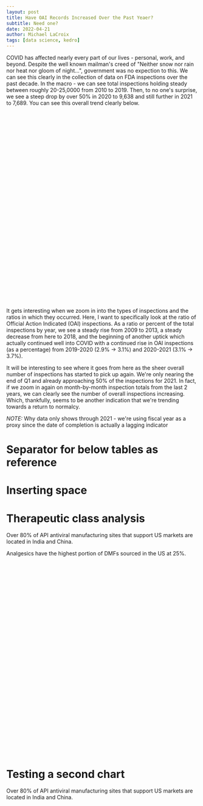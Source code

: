 ```yaml
---
layout: post
title: Have OAI Records Increased Over the Past Yeaer?
subtitle: Need one?
date: 2022-04-21 
author: Michael LaCroix 
tags: [data science, kedro]
---
```


COVID has affected nearly every part of our lives - personal, work, and beyond. Despite the well known mailman's creed of "Neither snow nor rain nor heat nor gloom of night...", government was no expection to this. We can see this clearly in the collection of data on FDA inspections over the past decade. In the macro - we can see total inspections holding steady between roughly 20-25,0000 from 2010 to 2019. Then, to no one's surprise, we see a steep drop by over 50% in 2020 to 9,638 and still further in 2021 to 7,689. You can see this overall trend clearly below.

<div id="line_chart" style="width: 900px; height: 500px"></div>

<script type="text/javascript" src="https://www.gstatic.com/charts/loader.js"></script>



<script type="text/javascript">
  google.charts.load('current', {'packages':['corechart']});
  google.charts.setOnLoadCallback(drawChart);

  function drawChart() {
    var data = google.visualization.arrayToDataTable([
    ['Fiscal Year', 'Total Number'],
      ['2010', 21517],
      ['2011', 25489],
      ['2012', 24774],
      ['2013', 21561],
      ['2014', 20442],
      ['2015', 20447],
      ['2016', 20728],
      ['2017', 21756],
      ['2018', 21546],
      ['2019', 19527],
      ['2020', 9637],
      ['2021', 7689],
      ['2022', 3173]
    ]);



    var options = {
      title: 'Total Inspections',
      // curveType: 'function',
      legend: { position: 'bottom' }
    };

    var chart = new google.visualization.LineChart(document.getElementById('line_chart'));

    chart.draw(data, options);
  }
</script>


It gets interesting when we zoom in into the types of inspections and the ratios in which they occurred. Here, I want to specifically look at the ratio of Official Action Indicated (OAI) inspections. As a ratio or percent of the total inspections by year, we see a steady rise from 2009 to 2013, a steady decrease from here to 2018, and the beginning of another uptick which actually continued well into COVID with a continued rise in OAI inspections (as a percentage) from 2019-2020 (2.9% -> 3.1%) and 2020-2021 (3.1% -> 3.7%).

<script type="text/javascript" src="https://www.gstatic.com/charts/loader.js"></script>

<script type="text/javascript">
  google.charts.load('current', {packages: ['corechart', 'bar']});

  // Set a callback to run when the Google Visualization API is loaded.
  google.charts.setOnLoadCallback(drawColColors);

  // Callback that creates and populates a data table,
  // instantiates the pie chart, passes in the data and
  // draws it.
  function drawColColors() {

    // Create the data table.
      var data = google.visualization.arrayToDataTable([
['Fiscal Year',
'No Action Indicated (NAI)',
'Official Action Indicated (OAI)',
'Voluntary Action Indicated (VAI)'],
['2009', 62.44459597681554, 3.98340720536424, 33.5719968178202],
['2010', 60.71478365943208, 4.10837942092299, 35.176836919644934],
['2011', 61.16756247793166, 4.59806190905881, 34.23437561300953],
['2012', 63.33252603535965, 4.58545249051424, 32.0820214741261],
['2013', 63.86995037335931, 5.2687723203933, 30.86127730624739],
['2014', 62.09275022013502, 4.8625379121416605, 33.04471186772331],
['2015', 62.54707292023279, 4.94938132733408, 32.50354575243312],
['2016', 65.20165959089155, 3.6375916634504, 31.16074874565804],
['2017', 66.53337010479868, 3.3140283140283096, 30.15260158117301],
['2018', 66.54599461617006, 2.3391812865497, 31.11482409728023],
['2019', 65.16105904644851, 2.92927741076458, 31.90966354278691],
['2020', 62.29116945107399, 3.08187195185223, 34.626958597073774],
['2021', 64.67681102874236, 3.6675770581349902, 31.655611913122637],
['2022', 74.40907658367476, 0.94547746612039, 24.64544595020485]
      ]);

    // Set chart options
      var options = {
        width: 600,
        isStacked: 'percent',
        height: 400,
        legend: { position: 'top', maxLines: 3 },
        bar: { groupWidth: '75%' },
      };

    // Instantiate and draw our chart, passing in some options.
      var chart = new google.visualization.ColumnChart(document.getElementById('chart_div'));
      chart.draw(data, options);
  }
  
</script>

It will be interesting to see where it goes from here as the sheer overall number of inspections has started to pick up again. We're only nearing the end of Q1 and already approaching 50% of the inspections for 2021. In fact, if we zoom in again on month-by-month inspection totals from the last 2 years, we can clearly see the number of overall inspections increasing. Which, thankfully, seems to be another indication that we're trending towards a return to normalcy.

*NOTE:* Why data only shows through 2021 - we're using fiscal year as a proxy since the date of completion is actually a lagging indicator

<script type="text/javascript" src="https://www.gstatic.com/charts/loader.js"></script>

<script type="text/javascript">

  // Load the Visualization API and the corechart package.
  google.charts.load('current', {packages: ['corechart', 'bar']});

  // Set a callback to run when the Google Visualization API is loaded.
  google.charts.setOnLoadCallback(drawColColors);

  // Callback that creates and populates a data table, instantiates the pie chart, passes in the data and draws it.
  function drawColColors() {
    var data = google.visualization.arrayToDataTable([
      ['Year', 'OAI percent'],
    ['2009', 3.98340720536424],
      ['2010', 4.10837942092299],
      ['2011', 4.59806190905881],
      ['2012', 4.58545249051424],
      ['2013', 5.2687723203933],
    ['2014', 4.8625379121416605],
    ['2015', 4.94938132733408],
    ['2016', 3.6375916634504],
    ['2017', 3.3140283140283096],
    ['2018', 2.3391812865497],
    ['2019', 2.92927741076458],
    ['2020', 3.08187195185223],
    ['2021', 3.6675770581349902],
    ['2022', 0.94547746612039]
  ]);

  var options = {
    width: 600,
    height: 400,
    legend: { position: 'top', maxLines: 3 },
    bar: { groupWidth: '75%' },
    // isStacked: true,
  };

    // Instantiate and draw our chart, passing in some options.
      var chart = new google.visualization.ColumnChart(document.getElementById('chart_div'));
      chart.draw(data, options);
  }
  
</script>


# Separator for below tables as reference

<div id="inspections"></div>

<script>
async function getJSON(filename) {
  const response = await fetch(filename)
  return response.json()
}

google.charts.load('current', {
  'packages': ['corechart']
});
google.charts.setOnLoadCallback(loadAndDrawChart);

function loadAndDrawChart() {
  getJSON("../assets/out_inspection.json")
  .then(drawChart)
}

function drawChart(rawData) {
  var data = google.visualization.arrayToDataTable([
    ['Inspection Classification', 'OAI', 'VAI', 'NAI', { role: 'annotation' } ],
    ...rawData.map(
      ({year, NAI, OAI, VAI, oai_ratio}) => {
        return [year, OAI, VAI, NAI, '']
      }
    )
  ]);

  var options = {
    width: 600,
    height: 400,
    // legend: { position: 'top', maxLines: 3 },
    // bar: { groupWidth: '75%' },
    isStacked: true,
    hAxis: { 
      format:'',
      showTextEvery: 1,
      slantedText: true,
      slantedTextAngle: 9,
    },
  };
  var view = new google.visualization.DataView(data);
  var chart = new google.visualization.ColumnChart(document.getElementById('inspections'));

  chart.draw(view, options);
}
</script>

# Inserting space


<!--more-->
# Therapeutic class analysis

Over 80% of API antiviral manufacturing sites that support US markets are located in India and China. <br>

Analgesics have the highest portion of DMFs sourced in the US at 25%.


<div id="aggro" style="width: 900px; height: 500px"></div>

<script>
async function getJSON(filename) {
  const response = await fetch(filename)
  return response.json()
}

google.charts.load('current', {
  'packages': ['corechart']
});
google.charts.setOnLoadCallback(loadAndDrawChart2);

function loadAndDrawChart2() {
  getJSON("../assets/class_antivirals.json")
  .then(drawChart2)
}


function drawChart2(rawData) {
  var data = google.visualization.arrayToDataTable([
    ['Region', 'India', 'China', 'Europe', 'United States', 'Other'],
    ...rawData.map(
      ({year, India, China, Europe, US, Other}) => {
        return [year, India, China, Europe, US, Other]
      }
    )
  ]);
  var options = {
    title: "Geographic evolution of antiviral pharmaceutical manufacturing capacity",
    legend: { position: 'bottom', maxLines: 3 },
    vAxis: {
      minValue: 0,
      ticks: [0, .25, .5, .75, 1],
      title: 'Portion of new Type II currently active API DMFs by region', 
      titleTextStyle: {italic: false}
    },
    hAxis: {
      title: 'Year of DMF Submission', 
      titleTextStyle: {italic: false}
    },
    annotations: {
      textStyle: {
        color: 'black',
      },
    },
    series: [
      {color:'#ec9332'},
      {color:'#c44129'},
      {color:'#3e8410'},
      {color:'#0560bd'},
      {color:'#D3D3D3', visibleInLegend: false},
    ],
    isStacked: 'percent',
  };

    var chart = new google.visualization.AreaChart(
      document.getElementById("aggro")
    );
    chart.draw(data, options);
}
</script>


# Testing a second chart

Over 80% of API antiviral manufacturing sites that support US markets are located in India and China.

<div id="inspections_2"></div>

<script>
async function getJSON(filename) {
  const response = await fetch(filename)
  return response.json()
}

google.charts.load('current', {
  'packages': ['corechart']
});
google.charts.setOnLoadCallback(loadAndDrawChart);

function loadAndDrawChart() {
  getJSON("../assets/out_inspection.json")
  .then(drawChart)
}

function drawChart(rawData) {
  var data = google.visualization.arrayToDataTable([
    ['Inspection Classification', 'OAI', 'VAI', 'NAI', { role: 'annotation' } ],
    ...rawData.map(
      ({year, NAI, OAI, VAI, oai_ratio}) => {
        return [year, OAI, VAI, NAI, '']
      }
    )
  ]);

  var options = {
    width: 600,
    height: 400,
    // legend: { position: 'top', maxLines: 3 },
    // bar: { groupWidth: '75%' },
    isStacked: percent,
    hAxis: { 
      format:'',
      showTextEvery: 1,
      slantedText: true,
      slantedTextAngle: 9,
    },
  };
  var view = new google.visualization.DataView(data);
  var chart = new google.visualization.ColumnChart(document.getElementById('inspections_2'));

  chart.draw(view, options);
}
</script>